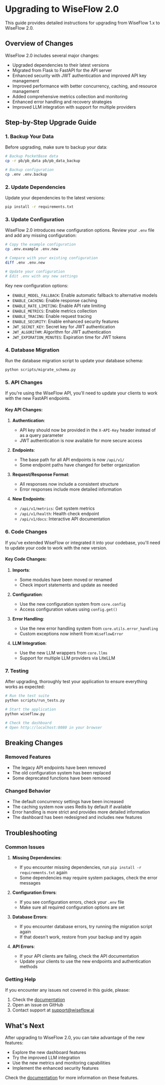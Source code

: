 # Upgrading to WiseFlow 2.0

This guide provides detailed instructions for upgrading from WiseFlow 1.x to WiseFlow 2.0.

## Overview of Changes

WiseFlow 2.0 includes several major changes:

- Upgraded dependencies to their latest versions
- Migrated from Flask to FastAPI for the API server
- Enhanced security with JWT authentication and improved API key management
- Improved performance with better concurrency, caching, and resource management
- Added comprehensive metrics collection and monitoring
- Enhanced error handling and recovery strategies
- Improved LLM integration with support for multiple providers

## Step-by-Step Upgrade Guide

### 1. Backup Your Data

Before upgrading, make sure to backup your data:

```bash
# Backup PocketBase data
cp -r pb/pb_data pb/pb_data_backup

# Backup configuration
cp .env .env.backup
```

### 2. Update Dependencies

Update your dependencies to the latest versions:

```bash
pip install -r requirements.txt
```

### 3. Update Configuration

WiseFlow 2.0 introduces new configuration options. Review your `.env` file and add any missing configuration:

```bash
# Copy the example configuration
cp .env.example .env.new

# Compare with your existing configuration
diff .env .env.new

# Update your configuration
# Edit .env with any new settings
```

Key new configuration options:

- `ENABLE_MODEL_FALLBACK`: Enable automatic fallback to alternative models
- `ENABLE_CACHING`: Enable response caching
- `ENABLE_RATE_LIMITING`: Enable API rate limiting
- `ENABLE_METRICS`: Enable metrics collection
- `ENABLE_TRACING`: Enable request tracing
- `ENABLE_SECURITY`: Enable enhanced security features
- `JWT_SECRET_KEY`: Secret key for JWT authentication
- `JWT_ALGORITHM`: Algorithm for JWT authentication
- `JWT_EXPIRATION_MINUTES`: Expiration time for JWT tokens

### 4. Database Migration

Run the database migration script to update your database schema:

```bash
python scripts/migrate_schema.py
```

### 5. API Changes

If you're using the WiseFlow API, you'll need to update your clients to work with the new FastAPI endpoints.

#### Key API Changes:

1. **Authentication**:
   - API key should now be provided in the `X-API-Key` header instead of as a query parameter
   - JWT authentication is now available for more secure access

2. **Endpoints**:
   - The base path for all API endpoints is now `/api/v1/`
   - Some endpoint paths have changed for better organization

3. **Request/Response Format**:
   - All responses now include a consistent structure
   - Error responses include more detailed information

4. **New Endpoints**:
   - `/api/v1/metrics`: Get system metrics
   - `/api/v1/health`: Health check endpoint
   - `/api/v1/docs`: Interactive API documentation

### 6. Code Changes

If you've extended WiseFlow or integrated it into your codebase, you'll need to update your code to work with the new version.

#### Key Code Changes:

1. **Imports**:
   - Some modules have been moved or renamed
   - Check import statements and update as needed

2. **Configuration**:
   - Use the new configuration system from `core.config`
   - Access configuration values using `config.get()`

3. **Error Handling**:
   - Use the new error handling system from `core.utils.error_handling`
   - Custom exceptions now inherit from `WiseflowError`

4. **LLM Integration**:
   - Use the new LLM wrappers from `core.llms`
   - Support for multiple LLM providers via LiteLLM

### 7. Testing

After upgrading, thoroughly test your application to ensure everything works as expected:

```bash
# Run the test suite
python scripts/run_tests.py

# Start the application
python wiseflow.py

# Check the dashboard
# Open http://localhost:8080 in your browser
```

## Breaking Changes

### Removed Features

- The legacy API endpoints have been removed
- The old configuration system has been replaced
- Some deprecated functions have been removed

### Changed Behavior

- The default concurrency settings have been increased
- The caching system now uses Redis by default if available
- Error handling is more strict and provides more detailed information
- The dashboard has been redesigned and includes new features

## Troubleshooting

### Common Issues

1. **Missing Dependencies**:
   - If you encounter missing dependencies, run `pip install -r requirements.txt` again
   - Some dependencies may require system packages, check the error messages

2. **Configuration Errors**:
   - If you see configuration errors, check your `.env` file
   - Make sure all required configuration options are set

3. **Database Errors**:
   - If you encounter database errors, try running the migration script again
   - If that doesn't work, restore from your backup and try again

4. **API Errors**:
   - If your API clients are failing, check the API documentation
   - Update your clients to use the new endpoints and authentication methods

### Getting Help

If you encounter any issues not covered in this guide, please:

1. Check the [documentation](https://wiseflow.readthedocs.io/)
2. Open an issue on GitHub
3. Contact support at support@wiseflow.ai

## What's Next

After upgrading to WiseFlow 2.0, you can take advantage of the new features:

- Explore the new dashboard features
- Try the improved LLM integration
- Use the new metrics and monitoring capabilities
- Implement the enhanced security features

Check the [documentation](https://wiseflow.readthedocs.io/) for more information on these features.

